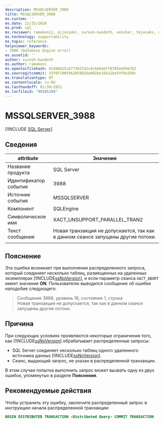 ```yaml
---
description: MSSQLSERVER_3988
title: MSSQLSERVER_3988
ms.custom: ''
ms.date: 12/25/2020
ms.prod: sql
ms.reviewer: ramakoni1, pijocoder, suresh-kandoth, vencher, tejasaks, docast
ms.technology: supportability
ms.topic: reference
helpviewer_keywords:
- 3988 (Database Engine error)
ms.assetid: ''
author: suresh-kandoth
ms.author: ramakoni
ms.openlocfilehash: 41496825c6773837d2c4cb68abff0785e699e762
ms.sourcegitcommit: 33f0f190f962059826e002be165a2bef4f9e350c
ms.translationtype: HT
ms.contentlocale: ru-RU
ms.lasthandoff: 01/30/2021
ms.locfileid: "99185184"
---
```

# <a name="mssqlserver_3988"></a>MSSQLSERVER_3988
 [!INCLUDE [SQL Server](../../includes/applies-to-version/sqlserver.md)]

## <a name="details"></a>Сведения

|attribute|Значение|
|---|---|
|Название продукта|SQL Server|
|Идентификатор события|3988|
|Источник события|MSSQLSERVER|
|Компонент|SQLEngine|
|Символическое имя|XACT_UNSUPPORT_PARALLEL_TRAN2|
|Текст сообщения|Новая транзакция не допускается, так как в данном сеансе запущены другие потоки.|
||

## <a name="explanation"></a>Пояснение

Эта ошибка возникает при выполнении распределенного запроса, который соединяет несколько таблиц, размещенных на удаленных экземплярах [!INCLUDE[ssNoVersion](../../includes/ssnoversion-md.md)], и если параметр сеанса `XACT_ABORT` имеет значение **ON**. Пользователю выводится сообщение об ошибке наподобие следующего:

> Сообщение 3988, уровень 16, состояние 1, строка  
Новая транзакция не допускается, так как в данном сеансе запущены другие потоки.

## <a name="cause"></a>Причина

При следующих условиях проявляются некоторые ограничения того, как [!INCLUDE[ssNoVersion](../../includes/ssnoversion-md.md)] обрабатывает распределенные запросы:

- SQL Server соединяет несколько таблиц одного удаленного источника данных [!INCLUDE[ssNoVersion](../../includes/ssnoversion-md.md)].
- Сеанс, выдающий запрос, не указан в распределенной транзакции.

В этом случае попытка выполнить запрос может вызвать одну из двух ошибок, упомянутых в разделе **Пояснения**.

## <a name="user-action"></a>Рекомендуемые действия

Чтобы устранить эту ошибку, заключите распределенный запрос в инструкцию начала распределенной транзакции:

```sql
BEGIN DISTRIBUTED TRANSACTION <Distributed Query> COMMIT TRANSACTION
```
